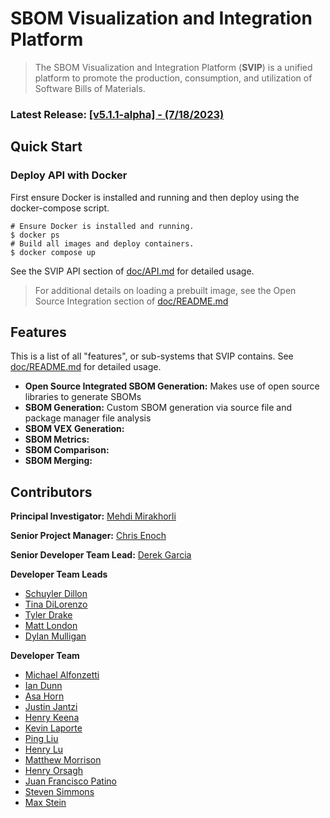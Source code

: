 # SBOM Visualization and Integration Platform
> The SBOM Visualization and Integration Platform (**SVIP**) is a unified platform to promote the 
> production, consumption, and utilization of Software Bills of Materials.

### Latest Release: [[v5.1.1-alpha] - (7/18/2023)](doc/changelog.md)

## Quick Start

### Deploy API with Docker
First ensure Docker is installed and running and then deploy using the docker-compose script.
```shell
# Ensure Docker is installed and running.
$ docker ps
# Build all images and deploy containers.
$ docker compose up
```
See the SVIP API section of [doc/API.md](doc/API.md#api) for detailed usage.
> For additional details on loading a prebuilt image, see the Open Source Integration section of 
> [doc/README.md](doc/README.md#open-source-integration)

## Features
This is a list of all "features", or sub-systems that SVIP contains. See [doc/README.md](doc/README.md) for 
detailed usage.
- **Open Source Integrated SBOM Generation:** Makes use of open source libraries to generate SBOMs
- **SBOM Generation:** Custom SBOM generation via source file and package manager file analysis
- **SBOM VEX Generation:** 
- **SBOM Metrics:** 
- **SBOM Comparison:**
- **SBOM Merging:**

## Contributors
**Principal Investigator:** [Mehdi Mirakhorli](mailto:mxmvse@rit.edu)

**Senior Project Manager:** [Chris Enoch](mailto:ctevse@rit.edu)

**Senior Developer Team Lead:** [Derek Garcia](mailto:dlg1206@rit.edu)

**Developer Team Leads**
- [Schuyler Dillon](mailto:sdd4181@rit.edu)
- [Tina DiLorenzo](mailto:tnd3015@rit.edu)
- [Tyler Drake](mailto:txd3634@rit.edu)
- [Matt London](mailto:mrl2534@rit.edu)
- [Dylan Mulligan](mailto:dtm5568@rit.edu)

**Developer Team**
- [Michael Alfonzetti](mailto:michael.alfonzetti93@gmail.com)
- [Ian Dunn](mailto:itd3516@g.rit.edu)
- [Asa Horn](mailto:aoh9470@rit.edu)
- [Justin Jantzi](mailto:jwj7297@rit.edu)
- [Henry Keena](mailto:htk4363@rit.edu)
- [Kevin Laporte](mailto:kjl8898@rit.edu)
- [Ping Liu](mailto:htk4363@rit.edu)
- [Henry Lu](mailto:hyl2415@rit.edu)
- [Matthew Morrison](mailto:msm8275@rit.edu)
- [Henry Orsagh](mailto:hco4630@rit.edu)
- [Juan Francisco Patino](mailto:jfp6815@rit.edu)
- [Steven Simmons](mailto:sdsimmons44@gmail.com)
- [Max Stein](mailto:mhs8558@rit.edu)
